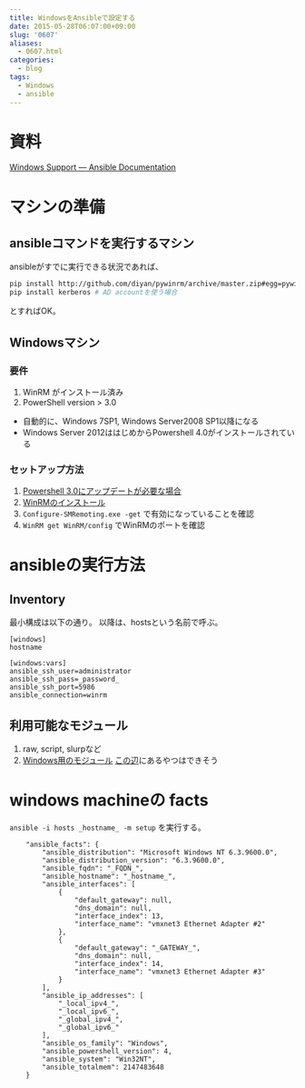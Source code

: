 ```yaml
---
title: WindowsをAnsibleで設定する
date: 2015-05-28T06:07:00+09:00
slug: '0607'
aliases:
  - 0607.html
categories:
  - blog
tags:
  - Windows
  - ansible
---
```



# 資料
[Windows Support — Ansible Documentation](http://docs.ansible.com/intro_windows.html)

# マシンの準備
## ansibleコマンドを実行するマシン

ansibleがすでに実行できる状況であれば、
```sh
pip install http://github.com/diyan/pywinrm/archive/master.zip#egg=pywinrm
pip install kerberos # AD accountを使う場合
```
とすればOK。

## Windowsマシン
### 要件
1. WinRM がインストール済み
2. PowerShell version > 3.0
  - 自動的に、Windows 7SP1, Windows Server2008 SP1以降になる
  - Windows Server 2012ははじめからPowershell 4.0がインストールされている

### セットアップ方法
1. [Powershell 3.0にアップデートが必要な場合](https://github.com/cchurch/ansible/blob/devel/examples/scripts/upgrade_to_ps3.ps1)
2. [WinRMのインストール](https://github.com/ansible/ansible/blob/devel/examples/scripts/ConfigureRemotingForAnsible.ps1)
3. `Configure-SMRemoting.exe -get` で有効になっていることを確認
4. `WinRM get WinRM/config` でWinRMのポートを確認

# ansibleの実行方法
## Inventory
最小構成は以下の通り。 以降は、hostsという名前で呼ぶ。
```
[windows]
hostname

[windows:vars]
ansible_ssh_user=administrator
ansible_ssh_pass=_password_
ansible_ssh_port=5986
ansible_connection=winrm
```

## 利用可能なモジュール
1. raw, script, slurpなど
2. [Windows用のモジュール](http://docs.ansible.com/list_of_windows_modules.html)
  [この辺](https://github.com/ansible/ansible-modules-core/tree/devel/windows)にあるやつはできそう

# windows machineの facts
`ansible -i hosts _hostname_ -m setup` を実行する。

```
    "ansible_facts": {
        "ansible_distribution": "Microsoft Windows NT 6.3.9600.0",
        "ansible_distribution_version": "6.3.9600.0",
        "ansible_fqdn": "_FQDN_",
        "ansible_hostname": "_hostname_",
        "ansible_interfaces": [
            {
                "default_gateway": null,
                "dns_domain": null,
                "interface_index": 13,
                "interface_name": "vmxnet3 Ethernet Adapter #2"
            },
            {
                "default_gateway": "_GATEWAY_",
                "dns_domain": null,
                "interface_index": 14,
                "interface_name": "vmxnet3 Ethernet Adapter #3"
            }
        ],
        "ansible_ip_addresses": [
            "_local_ipv4_",
            "_local_ipv6_",
            "_global_ipv4_",
            "_global_ipv6_"
        ],
        "ansible_os_family": "Windows",
        "ansible_powershell_version": 4,
        "ansible_system": "Win32NT",
        "ansible_totalmem": 2147483648
    }
```

